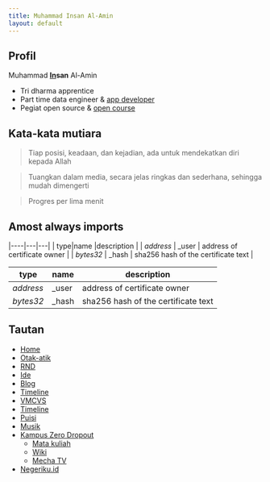 ```yaml
---
title: Muhammad Insan Al-Amin
layout: default
---
```


## Profil
Muhammad **[In](https://id.linkedin.com/in/insan-al-amin)san** Al-Amin
- Tri dharma apprentice
- Part time data engineer & [app developer](https://negeriku.id)
- Pegiat open source & [open course](https://mecha.id)

## Kata-kata mutiara
> Tiap posisi, keadaan, dan kejadian, ada untuk mendekatkan diri kepada Allah

> Tuangkan dalam media, secara jelas ringkas dan sederhana, sehingga mudah dimengerti

> Progres per lima menit

## Amost always imports


|----|---|---|
| type|name |description |
| *address* | _user | address of certificate owner |
| *bytes32* | _hash | sha256 hash of the certificate text |


| type|name |description |
|----|---|---|
| *address* | _user | address of certificate owner |
| *bytes32* | _hash | sha256 hash of the certificate text |


## Tautan
- [Home](https://insanalamin.github.io)
- [Otak-atik](/skill)
- [RND](/research)
- [Ide](/ideas)
- [Blog](/blog)
- [Timeline](/timeline)
- [VMCVS](/vmcvs)
- [Timeline](/timeline)
- [Puisi](/poetry)
- [Musik](/music)
- [Kampus Zero Dropout](https://mecha.id)
  - [Mata kuliah](https://mechaid.github.io/course-materials/)
  - [Wiki](https://mechaid.github.io/wiki/)
  - [Mecha TV](https://www.youtube.com/channel/UCAHKfmOwqZrShZ3SPhReqtg)
- [Negeriku.id](https://negeriku.id)
